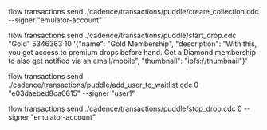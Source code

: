 flow transactions send ./cadence/transactions/puddle/create_collection.cdc --signer "emulator-account"

flow transactions send ./cadence/transactions/puddle/start_drop.cdc "Gold" 5346363 10 '{"name": "Gold Membership", "description": "With this, you get access to premium drops before hand. Get a Diamond membership to also get notified via an email/mobile", "thumbnail": "ipfs://thumbnail"}'

flow transactions send ./cadence/transactions/puddle/add_user_to_waitlist.cdc 0 "e03daebed8ca0615" --signer "user1"

flow transactions send ./cadence/transactions/puddle/stop_drop.cdc 0 --signer "emulator-account"